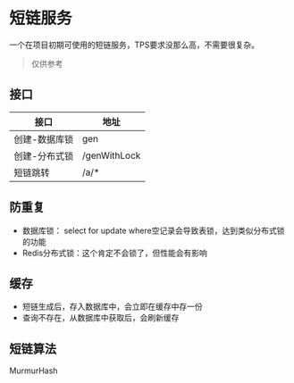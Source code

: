# 短链服务

一个在项目初期可使用的短链服务，TPS要求没那么高，不需要很复杂。

> 仅供参考

## 接口

| 接口      | 地址           |
|---------|--------------|
| 创建-数据库锁 | gen          |
| 创建-分布式锁 | /genWithLock |
| 短链跳转    | /a/*         |

## 防重复

- 数据库锁： select for update where空记录会导致表锁，达到类似分布式锁的功能
- Redis分布式锁：这个肯定不会锁了，但性能会有影响

## 缓存

- 短链生成后，存入数据库中，会立即在缓存中存一份
- 查询不存在，从数据库中获取后，会刷新缓存

## 短链算法

MurmurHash
